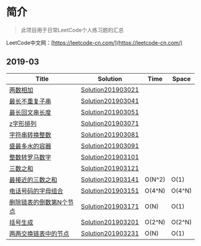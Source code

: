 # 简介
> 此项目用于日常LeetCode个人练习题的汇总

LeetCode中文网：[https://leetcode-cn.com/](https://leetcode-cn.com/)

## 2019-03

| Title|Solution | Time | Space 
| ---- |-------- | -----| -----
[两数相加](https://leetcode-cn.com/problems/add-two-numbers/solution/) | [Solution201903021](./src/main/java/top/amazingwu/blog/solution201903/Solution201903021.java) | |  
[最长不重复子串](https://leetcode-cn.com/problems/longest-substring-without-repeating-characters/) | [Solution201903041](./src/main/java/top/amazingwu/blog/solution201903/Solution201903041.java) | |  
[最长回文串长度](https://leetcode-cn.com/problems/longest-palindromic-substring/submissions/) | [Solution201903051](./src/main/java/top/amazingwu/blog/solution201903/Solution201903051.java) | |  
[z字形排列](https://leetcode-cn.com/problems/add-two-numbers/solution/) | [Solution201903071](./src/main/java/top/amazingwu/blog/solution201903/Solution201903071.java) | |  
[字符串转换整数](https://leetcode-cn.com/problems/string-to-integer-atoi/submissions/)  | [Solution201903081](./src/main/java/top/amazingwu/blog/solution201903/Solution201903081.java)| |  
[盛最多水的容器](https://leetcode-cn.com/problems/container-with-most-water/) | [Solution201903091](./src/main/java/top/amazingwu/blog/solution201903/Solution201903091.java) | |  
[整数转罗马数字](https://leetcode-cn.com/problems/integer-to-roman/) | [Solution201903101](./src/main/java/top/amazingwu/blog/solution201903/Solution201903101.java) | |  
[三数之和](https://leetcode-cn.com/problems/3sum/) | [Solution201903121](./src/main/java/top/amazingwu/blog/solution201903/Solution201903121.java) | |  
[最接近的三数之和](https://leetcode-cn.com/problems/3sum-closest/comments/) | [Solution201903141](./src/main/java/top/amazingwu/blog/solution201903/Solution201903141.java) | O(N^2) | O(1)   
[电话号码的字母组合](https://leetcode-cn.com/problems/letter-combinations-of-a-phone-number/submissions/) | [Solution201903151](./src/main/java/top/amazingwu/blog/solution201903/Solution201903151.java) | O(4^N) | O(4^N)   
[删除链表的倒数第N个节点](https://leetcode-cn.com/problems/remove-nth-node-from-end-of-list/submissions/) | [Solution201903171](./src/main/java/top/amazingwu/blog/solution201903/Solution201903171.java) | O(N) | O(1)   
[括号生成](https://leetcode-cn.com/problems/generate-parentheses/submissions/) | [Solution201903201](./src/main/java/top/amazingwu/blog/solution201903/Solution201903201.java) | O(2^N) | O(2^N)   
[两两交换链表中的节点](https://leetcode-cn.com/problems/swap-nodes-in-pairs/submissions/) | [Solution201903231](./src/main/java/top/amazingwu/blog/solution201903/Solution201903231.java) | O(N) | O(1)   
